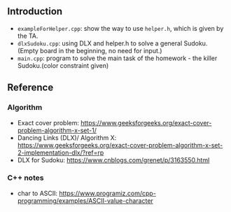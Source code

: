 
## Introduction

- `exampleForHelper.cpp`: show the way to use `helper.h`, which is given by the TA.
- `dlxSudoku.cpp`: using DLX and helper.h to solve a general Sudoku. (Empty board in the beginning, no need for input.)
- `main.cpp`: program to solve the main task of the homework -  the killer Sudoku.(color constraint given)



## Reference
### Algorithm
* Exact cover problem: https://www.geeksforgeeks.org/exact-cover-problem-algorithm-x-set-1/
* Dancing Links (DLX)/ Algorithm X:  https://www.geeksforgeeks.org/exact-cover-problem-algorithm-x-set-2-implementation-dlx/?ref=rp
* DLX for Sudoku: https://www.cnblogs.com/grenet/p/3163550.html


### C++ notes
* char to ASCII: https://www.programiz.com/cpp-programming/examples/ASCII-value-character 